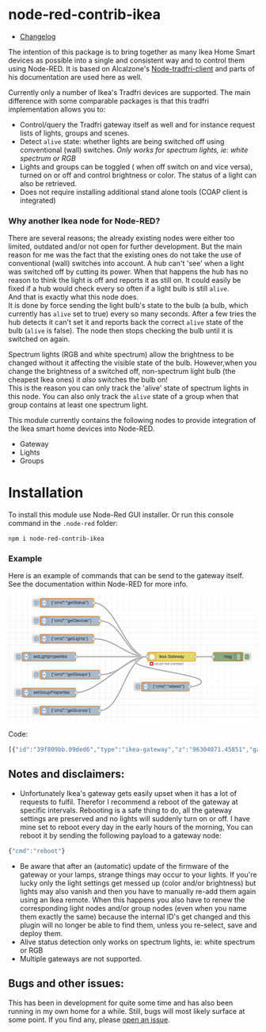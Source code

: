 # node-red-contrib-ikea

* [Changelog](RELEASE_NOTES.md)


The intention of this package is to bring together as many Ikea Home Smart devices as possible into a single and consistent way and to control them using Node-RED.
It is based on Alcalzone's [Node-tradfri-client](https://github.com/AlCalzone/node-tradfri-client) and parts of his documentation are used here as well. 

Currently only a number of Ikea's Tradfri devices are supported.  The main difference with some comparable packages is that this tradfri implementation allows you to:
* Control/query the Tradfri gateway itself as well and for instance request lists of lights, groups and scenes.
* Detect `alive` state: whether lights are being switched off using conventional (wall) switches. _Only works for spectrum lights, ie: white spectrum or RGB_
* Lights and groups can be toggled ( when off switch on and vice versa), turned on or off and control brightness or color. The status of a light can also be retrieved. 
* Does not require installing additional stand alone tools (COAP client is integrated)

### Why another Ikea node for Node-RED?

There are several reasons; the already existing nodes were either too limited, outdated and/or not open for further development. But the main 
reason for me was the fact that the existing ones do not take the use of conventional (wall) switches into account. A hub can't 'see' when a light was switched off by cutting its power. 
When that happens the hub has no reason to think the light is off and reports it as still on.
It could easily be fixed if a hub would check every so often if a light bulb is still `alive`.<br>
And that is exactly what this node does.<br>
It is done by force sending the light bulb's state to the bulb (a bulb, which currently has `alive` set to true) every so many seconds. 
After a few tries the hub detects it can't set it and reports back the correct `alive` state of the bulb (`alive` is false). The node then stops checking the 
bulb until it is switched on again. 

Spectrum lights (RGB and white spectrum) allow the brightness to be changed without it affecting the visible state of the bulb. 
However,when you change the brightness of a switched off, non-spectrum light bulb (the cheapest Ikea ones) it *also* switches the bulb on!<br>
This is the reason you can only track the 'alive' state of spectrum lights in this node. You can also only track the `alive` state of a group when that group contains 
at least one spectrum light.          


This module currently contains the following nodes to provide integration of the Ikea smart home devices into Node-RED.

* Gateway
* Lights
* Groups

# Installation
To install this module use Node-Red GUI installer. 
Or run this console command in the `.node-red` folder:

```
npm i node-red-contrib-ikea
```

### Example

Here is an example of commands that can be send to the gateway itself. See the documentation within Node-RED for more info.

 ![Example](https://github.com/realjax/supportFiles/raw/master/images/ikea-home-smart-gateway-example.png)

Code:
```js
[{"id":"39f809bb.09ded6","type":"ikea-gateway","z":"96304071.45851","gateway":"e07f6086.631ba","name":"","x":560,"y":500,"wires":[["4389664f.000228"]]},{"id":"ca0ac358.8e8b5","type":"inject","z":"96304071.45851","name":"","topic":"","payload":"{\"cmd\":\"getStatus\"}","payloadType":"json","repeat":"","crontab":"","once":false,"onceDelay":0.1,"x":210,"y":320,"wires":[["39f809bb.09ded6"]]},{"id":"9ee79fcf.b448e","type":"inject","z":"96304071.45851","name":"","topic":"","payload":"{\"cmd\":\"getDevices\"}","payloadType":"json","repeat":"","crontab":"","once":false,"onceDelay":0.1,"x":220,"y":380,"wires":[["39f809bb.09ded6"]]},{"id":"761e3b96.450034","type":"inject","z":"96304071.45851","name":"","topic":"","payload":"{\"cmd\":\"getLights\"}","payloadType":"json","repeat":"","crontab":"","once":false,"onceDelay":0.1,"x":210,"y":440,"wires":[["39f809bb.09ded6"]]},{"id":"86dc5f16.f1d3e","type":"inject","z":"96304071.45851","name":"","topic":"","payload":"{\"cmd\":\"getGroups\"}","payloadType":"json","repeat":"","crontab":"","once":false,"onceDelay":0.1,"x":220,"y":560,"wires":[["39f809bb.09ded6"]]},{"id":"4389664f.000228","type":"debug","z":"96304071.45851","name":"","active":true,"tosidebar":true,"console":false,"tostatus":false,"complete":"true","targetType":"full","x":750,"y":500,"wires":[]},{"id":"70d0cde.9804534","type":"inject","z":"96304071.45851","name":"","topic":"","payload":"{\"cmd\":\"getScenes\"}","payloadType":"json","repeat":"","crontab":"","once":false,"onceDelay":0.1,"x":220,"y":680,"wires":[["39f809bb.09ded6"]]},{"id":"2eabe17a.86b0be","type":"inject","z":"96304071.45851","name":"","topic":"","payload":"{\"cmd\":\"reboot\"}","payloadType":"json","repeat":"","crontab":"","once":false,"onceDelay":0.1,"x":540,"y":600,"wires":[["39f809bb.09ded6"]]},{"id":"d4dd7bad.b941d8","type":"inject","z":"96304071.45851","name":"setLightproperties","topic":"","payload":"{\"cmd\":\"setLightProperties\",\"deviceId\":\"65551\",\"properties\":{\"on\":true,\"dimmer\":100,\"transitionTime\":1.5,\"colorTemperature\":50,\"color\":\"efd275\",\"hue\":4,\"saturation\":5}}","payloadType":"json","repeat":"","crontab":"","once":false,"onceDelay":0.1,"x":150,"y":500,"wires":[["39f809bb.09ded6"]]},{"id":"992212bb.52741","type":"inject","z":"96304071.45851","name":"setGroupProperties","topic":"","payload":"{\"cmd\":\"setGroupProperties\",\"groupId\":\"131073\",\"properties\":{\"on\":true,\"dimmer\":100,\"transitionTime\":1.5,\"sceneId\":196628}}","payloadType":"json","repeat":"","crontab":"","once":false,"onceDelay":0.1,"x":150,"y":620,"wires":[["39f809bb.09ded6"]]},{"id":"e07f6086.631ba","type":"ikea-smart-devices-gateway-config","z":"","name":"test","address":"192.168.1.50","identity":"tradfri_765467","psk":"erytgyiyugtfytgu"}]
```


## Notes and disclaimers:
* Unfortunately Ikea's gateway gets easily upset when it has a lot of requests to fulfil. 
Therefor I recommend a reboot of the gateway at specific intervals. 
Rebooting is a safe thing to do, all the gateway settings are preserved and no lights will suddenly turn on or off. 
I have mine set to reboot every day in the early hours of the morning, 
You can reboot it by sending the following payload to a gateway node:
```js
{"cmd":"reboot"}
```  
* Be aware that after an (automatic) update of the firmware of the gateway or your lamps, strange things may occur to your lights.  If you're lucky only the light settings get messed up (color and/or brightness) but lights may also vanish and then you have to manually re-add them again using an Ikea remote. When this happens 
you also have to renew the corresponding light nodes and/or group nodes (even when you name them exactly the same) because the internal ID's get changed and this plugin will 
no longer be able to find them, unless you re-select, save and deploy them. 
* Alive status detection only works on spectrum lights, ie: white spectrum or RGB
* Multiple gateways are not supported.


## Bugs and other issues:
This has been in development for quite some time and has also been running in my own home for a while. Still, bugs will most likely surface at some point. 
If you find any, please [open an issue](https://github.com/realjax/node-red-contrib-ikea/issues).   

